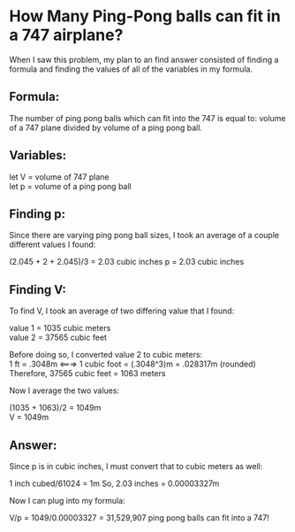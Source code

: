 How Many Ping-Pong balls can fit in a 747 airplane?
====================================================

When I saw this problem, my plan to an find answer consisted of finding a formula and finding the values of all of the variables in my formula.

Formula:
---------

The number of ping pong balls which can fit into the 747 is equal to:
volume of a 747 plane divided by volume of a ping pong ball.

Variables:
-----------

let V = volume of 747 plane <br />
let p = volume of a ping pong ball

Finding p:
-----------

Since there are varying ping pong ball sizes, I took an average of a couple different values I found:

(2.045 + 2 + 2.045)/3 =  2.03 cubic inches 
p = 2.03 cubic inches

Finding V:
-----------

To find V, I took an average of two differing value that I found:

value 1 = 1035 cubic meters <br />
value 2 = 37565 cubic feet

Before doing so, I converted value 2 to cubic meters: <br />
1 ft = .3048m  <===>  1 cubic foot = (.3048^3)m = .028317m (rounded) <br />
Therefore, 37565 cubic feet = 1063 meters

Now I average the two values:

(1035 + 1063)/2 = 1049m <br />
V = 1049m

Answer:
--------

Since p is in cubic inches, I must convert that to cubic meters as well:

1 inch cubed/61024 = 1m
So, 2.03 inches = 0.00003327m

Now I can plug into my formula:

V/p = 1049/0.00003327 = 31,529,907 ping pong balls can fit into a 747!







